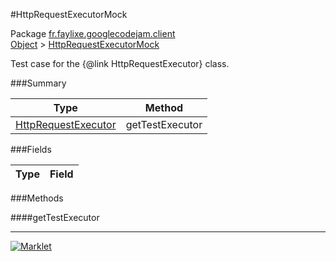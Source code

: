 #HttpRequestExecutorMock

Package [fr.faylixe.googlecodejam.client](../)<br>
[Object](../../../java/langObject.md) > [HttpRequestExecutorMock](HttpRequestExecutorMock.md)

Test case for the {@link HttpRequestExecutor} class.

###Summary


| Type | Method |
| --- | --- |
| [HttpRequestExecutor](/executorHttpRequestExecutor.md) | getTestExecutor |

###Fields


| Type | Field |
| --- | --- |

###Methods

####getTestExecutor


---
[![Marklet](https://img.shields.io/badge/Generated%20by-Marklet-green.svg)](https://github.com/Faylixe/marklet)
